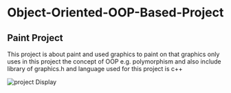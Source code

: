 # Object-Oriented-OOP-Based-Project
##  Paint Project

This project is about paint and used graphics to paint on that graphics
only uses in this project the concept of OOP e.g. polymorphism and also include
library of graphics.h and language used for this project is c++


![project Display](https://raw.githubusercontent.com/zeeshanmahar007/Object-Oriented-OOP-Based-Project/master/OOPProject.jpg)
